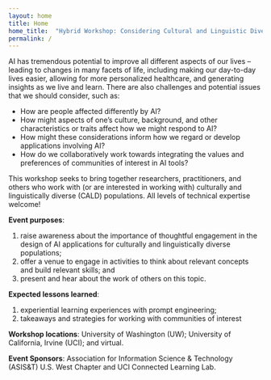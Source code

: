 ```yaml
---
layout: home
title: Home
home_title:  "Hybrid Workshop: Considering Cultural and Linguistic Diversity in AI Applications"
permalink: /
---
```


AI has tremendous potential to improve all different aspects of our lives – leading to changes in many facets of life, including making our day-to-day lives easier, allowing for  more personalized healthcare, and generating insights as we live and learn. There are also challenges and potential issues that we should consider, such as:

* How are people affected differently by AI?
* How might aspects of one’s culture, background, and other characteristics or traits affect how we might respond to AI?
* How might these considerations inform how we regard or develop applications involving AI?
* How do we collaboratively work towards integrating the values and preferences of communities of interest in AI tools?

This workshop seeks to bring together researchers, practitioners, and others who work with (or are interested in working with) culturally and linguistically diverse (CALD) populations. All levels of technical expertise welcome!

**Event purposes**: 
1. raise awareness about the importance of thoughtful engagement in the design of AI applications for culturally and linguistically diverse populations; 
2. offer a venue to engage in activities to think about relevant concepts and build relevant skills; and 
3. present and hear about the work of others on this topic.

**Expected lessons learned**: 
1. experiential learning experiences with prompt engineering;
2. takeaways and strategies for working with communities of interest

**Workshop locations**: 
University of Washington (UW); University of California, Irvine (UCI); and virtual.

**Event Sponsors**: 
Association for Information Science & Technology (ASIS&T) U.S. West Chapter and UCI Connected Learning Lab.

